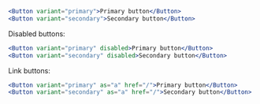 ```jsx
<Button variant="primary">Primary button</Button>
<Button variant="secondary">Secondary button</Button>
```

Disabled buttons:

```jsx
<Button variant="primary" disabled>Primary button</Button>
<Button variant="secondary" disabled>Secondary button</Button>
```

Link buttons:

```jsx
<Button variant="primary" as="a" href="/">Primary button</Button>
<Button variant="secondary" as="a" href="/">Secondary button</Button>
```
